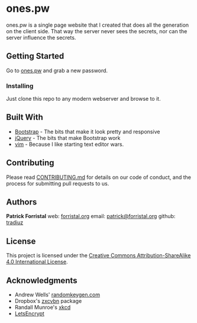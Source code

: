 # ones.pw

ones.pw is a single page website that I created that does all the generation on the client side.  That way the server never sees the secrets, nor can the server influence the secrets.

## Getting Started

Go to [ones.pw](https://ones.pw) and grab a new password.

### Installing

Just clone this repo to any modern webserver and browse to it.

## Built With

* [Bootstrap](https://getbootstrap.com/) - The bits that make it look pretty and responsive
* [jQuery](https://jquery.com/) - The bits that make Bootstrap work
* [vim](https://www.vim.org) - Because I like starting text editor wars.

## Contributing

Please read [CONTRIBUTING.md](https://gist.github.com/tradiuz/7ee270439e65319ad0e694ae6fa8c4ba) for details on our code of conduct, and the process for submitting pull requests to us.

## Authors

**Patrick Forristal** 
web: [forristal.org](https://forristal.org)
email: [patrick@forristal.org](mailto:patrick@forristal.org)
github: [tradiuz](https://github.com/tradiuz)
## License

This project is licensed under the [Creative Commons Attribution-ShareAlike 4.0 International License](https://creativecommons.org/licenses/by-sa/4.0/).

## Acknowledgments

* Andrew Wells' [randomkeygen.com](https://randomkeygen.com/)
* Dropbox's [zxcvbn](https://github.com/dropbox/zxcvbn) package
* Randall Munroe's [xkcd](https://xkcd.com/936/)
* [LetsEncrypt](https://letsencrypt.org)

